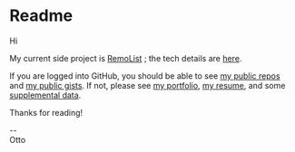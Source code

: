 # Readme

Hi

My current side project is [RemoList](https://remolist.com) ; the tech details are [here](https://docs.google.com/document/d/13n46E8k5GjLLkJgEWlzOVheHdxtO9GWghSwP4yM6kT0/). 

If you are logged into GitHub, you should be able to see [my public repos](https://github.com/ottograjeda/Readme.txt/blob/master/repos.md)   
and [my public gists](https://github.com/ottograjeda/Readme.txt/blob/master/gists.md). If not, please see [my portfolio](https://grajeda.com/portfolio/), [my resume](https://grajeda.com/resume_otto_grajeda.pdf), and some   
[supplemental data](https://grajeda.com/supplemental_data_otto_grajeda.pdf).

Thanks for reading!

--   
Otto
